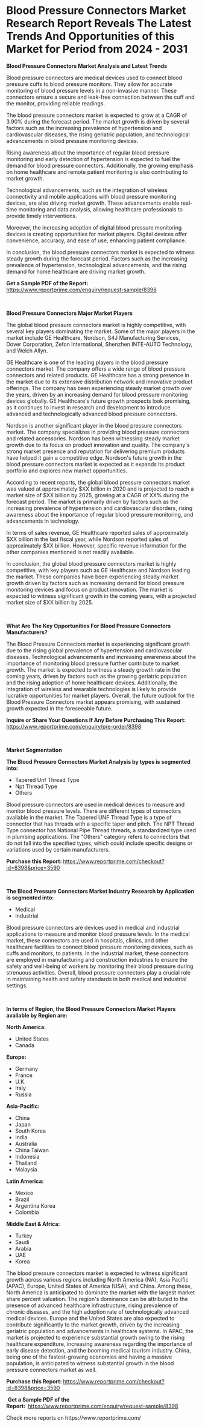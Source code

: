 <p><h1>Blood Pressure Connectors Market Research Report Reveals The Latest Trends And Opportunities of this Market for Period from 2024 - 2031</h1></p><p><strong>Blood Pressure Connectors Market Analysis and Latest Trends</strong></p>
<p><p>Blood pressure connectors are medical devices used to connect blood pressure cuffs to blood pressure monitors. They allow for accurate monitoring of blood pressure levels in a non-invasive manner. These connectors ensure a secure and leak-free connection between the cuff and the monitor, providing reliable readings.</p><p>The blood pressure connectors market is expected to grow at a CAGR of 3.90% during the forecast period. The market growth is driven by several factors such as the increasing prevalence of hypertension and cardiovascular diseases, the rising geriatric population, and technological advancements in blood pressure monitoring devices.</p><p>Rising awareness about the importance of regular blood pressure monitoring and early detection of hypertension is expected to fuel the demand for blood pressure connectors. Additionally, the growing emphasis on home healthcare and remote patient monitoring is also contributing to market growth.</p><p>Technological advancements, such as the integration of wireless connectivity and mobile applications with blood pressure monitoring devices, are also driving market growth. These advancements enable real-time monitoring and data analysis, allowing healthcare professionals to provide timely interventions.</p><p>Moreover, the increasing adoption of digital blood pressure monitoring devices is creating opportunities for market players. Digital devices offer convenience, accuracy, and ease of use, enhancing patient compliance.</p><p>In conclusion, the blood pressure connectors market is expected to witness steady growth during the forecast period. Factors such as the increasing prevalence of hypertension, technological advancements, and the rising demand for home healthcare are driving market growth.</p></p>
<p><strong>Get a Sample PDF of the Report:&nbsp;</strong> <a href="https://www.reportprime.com/enquiry/request-sample/8398">https://www.reportprime.com/enquiry/request-sample/8398</a></p>
<p>&nbsp;</p>
<p><strong>Blood Pressure Connectors Major Market Players</strong></p>
<p><p>The global blood pressure connectors market is highly competitive, with several key players dominating the market. Some of the major players in the market include GE Healthcare, Nordson, S4J Manufacturing Services, Dover Corporation, Zefon International, Shenzhen INTE-AUTO Technology, and Welch Allyn.</p><p>GE Healthcare is one of the leading players in the blood pressure connectors market. The company offers a wide range of blood pressure connectors and related products. GE Healthcare has a strong presence in the market due to its extensive distribution network and innovative product offerings. The company has been experiencing steady market growth over the years, driven by an increasing demand for blood pressure monitoring devices globally. GE Healthcare's future growth prospects look promising, as it continues to invest in research and development to introduce advanced and technologically advanced blood pressure connectors.</p><p>Nordson is another significant player in the blood pressure connectors market. The company specializes in providing blood pressure connectors and related accessories. Nordson has been witnessing steady market growth due to its focus on product innovation and quality. The company's strong market presence and reputation for delivering premium products have helped it gain a competitive edge. Nordson's future growth in the blood pressure connectors market is expected as it expands its product portfolio and explores new market opportunities.</p><p>According to recent reports, the global blood pressure connectors market was valued at approximately $XX billion in 2020 and is projected to reach a market size of $XX billion by 2025, growing at a CAGR of XX% during the forecast period. The market is primarily driven by factors such as the increasing prevalence of hypertension and cardiovascular disorders, rising awareness about the importance of regular blood pressure monitoring, and advancements in technology.</p><p>In terms of sales revenue, GE Healthcare reported sales of approximately $XX billion in the last fiscal year, while Nordson reported sales of approximately $XX billion. However, specific revenue information for the other companies mentioned is not readily available.</p><p>In conclusion, the global blood pressure connectors market is highly competitive, with key players such as GE Healthcare and Nordson leading the market. These companies have been experiencing steady market growth driven by factors such as increasing demand for blood pressure monitoring devices and focus on product innovation. The market is expected to witness significant growth in the coming years, with a projected market size of $XX billion by 2025.</p></p>
<p>&nbsp;</p>
<p><strong>What Are The Key Opportunities For Blood Pressure Connectors Manufacturers?</strong></p>
<p><p>The Blood Pressure Connectors market is experiencing significant growth due to the rising global prevalence of hypertension and cardiovascular diseases. Technological advancements and increasing awareness about the importance of monitoring blood pressure further contribute to market growth. The market is expected to witness a steady growth rate in the coming years, driven by factors such as the growing geriatric population and the rising adoption of home healthcare devices. Additionally, the integration of wireless and wearable technologies is likely to provide lucrative opportunities for market players. Overall, the future outlook for the Blood Pressure Connectors market appears promising, with sustained growth expected in the foreseeable future.</p></p>
<p><strong>Inquire or Share Your Questions If Any Before Purchasing This Report:</strong> <a href="https://www.reportprime.com/enquiry/pre-order/8398">https://www.reportprime.com/enquiry/pre-order/8398</a></p>
<p>&nbsp;</p>
<p><strong>Market Segmentation</strong></p>
<p><strong>The Blood Pressure Connectors Market Analysis by types is segmented into:</strong></p>
<p><ul><li>Tapered Unf Thread Type</li><li>Npt Thread Type</li><li>Others</li></ul></p>
<p><p>Blood pressure connectors are used in medical devices to measure and monitor blood pressure levels. There are different types of connectors available in the market. The Tapered UNF Thread Type is a type of connector that has threads with a specific taper and pitch. The NPT Thread Type connector has National Pipe Thread threads, a standardized type used in plumbing applications. The "Others" category refers to connectors that do not fall into the specified types, which could include specific designs or variations used by certain manufacturers.</p></p>
<p><strong>Purchase this Report:&nbsp;</strong><a href="https://www.reportprime.com/checkout?id=8398&price=3590">https://www.reportprime.com/checkout?id=8398&price=3590</a></p>
<p>&nbsp;</p>
<p><strong>The Blood Pressure Connectors Market Industry Research by Application is segmented into:</strong></p>
<p><ul><li>Medical</li><li>Industrial</li></ul></p>
<p><p>Blood pressure connectors are devices used in medical and industrial applications to measure and monitor blood pressure levels. In the medical market, these connectors are used in hospitals, clinics, and other healthcare facilities to connect blood pressure monitoring devices, such as cuffs and monitors, to patients. In the industrial market, these connectors are employed in manufacturing and construction industries to ensure the safety and well-being of workers by monitoring their blood pressure during strenuous activities. Overall, blood pressure connectors play a crucial role in maintaining health and safety standards in both medical and industrial settings.</p></p>
<p>&nbsp;</p>
<p><strong>In terms of Region, the Blood Pressure Connectors Market Players available by Region are:</strong></p>
<p>
    <p> <strong> North America: </strong>
        <ul>
            <li>United States</li>
            <li>Canada</li>
        </ul>
        </p> 
    <p> <strong> Europe: </strong>
        <ul>
            <li>Germany</li>
            <li>France</li>
            <li>U.K.</li>
            <li>Italy</li>
            <li>Russia</li>
        </ul>
        </p> 
    <p> <strong> Asia-Pacific: </strong>
        <ul>
            <li>China</li>
            <li>Japan</li>
            <li>South Korea</li>
            <li>India</li>
            <li>Australia</li>
            <li>China Taiwan</li>
            <li>Indonesia</li>
            <li>Thailand</li>
            <li>Malaysia</li>
        </ul>
        </p> 
    <p> <strong> Latin America: </strong>
        <ul>
            <li>Mexico</li>
            <li>Brazil</li>
            <li>Argentina Korea</li>
            <li>Colombia</li>
        </ul>
        </p> 
    <p> <strong> Middle East & Africa: </strong>
        <ul>
            <li>Turkey</li>
            <li>Saudi</li>
            <li>Arabia</li>
            <li>UAE</li>
            <li>Korea</li>
        </ul>
    </p>
    </p>
<p><p>The blood pressure connectors market is expected to witness significant growth across various regions including North America (NA), Asia Pacific (APAC), Europe, United States of America (USA), and China. Among these, North America is anticipated to dominate the market with the largest market share percent valuation. The region's dominance can be attributed to the presence of advanced healthcare infrastructure, rising prevalence of chronic diseases, and the high adoption rate of technologically advanced medical devices. Europe and the United States are also expected to contribute significantly to the market growth, driven by the increasing geriatric population and advancements in healthcare systems. In APAC, the market is projected to experience substantial growth owing to the rising healthcare expenditure, increasing awareness regarding the importance of early disease detection, and the booming medical tourism industry. China, being one of the fastest-growing economies and having a massive population, is anticipated to witness substantial growth in the blood pressure connectors market as well.</p></p>
<p><strong>Purchase this Report: </strong><a href="https://www.reportprime.com/checkout?id=8398&price=3590">https://www.reportprime.com/checkout?id=8398&price=3590</a></p>
<p>&nbsp;<strong>Get a Sample PDF of the Report:&nbsp;&nbsp;</strong><a href="https://www.reportprime.com/enquiry/request-sample/8398">https://www.reportprime.com/enquiry/request-sample/8398</a></p>
<p><strong></strong></p>
<p>Check more reports on https://www.reportprime.com/</p>
